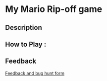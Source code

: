 # My Mario Rip-off game

## Description

## How to Play :
[](my_game.exe)
## Feedback
[Feedback and bug hunt form](https://docs.google.com/forms/d/e/1FAIpQLSeRX5dvitdZkNRy79QbCaWeljJnYV1OfLi08zfIIJDOGpxb0g/viewform?usp=sf_link)
